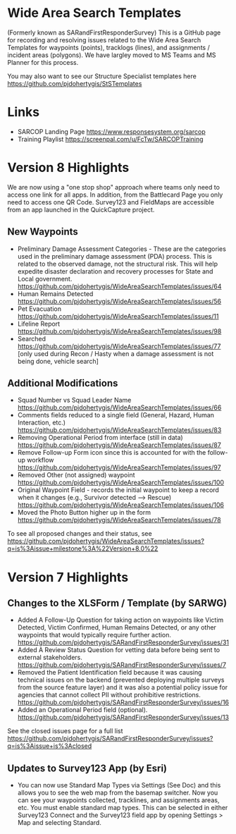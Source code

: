# Wide Area Search Templates
(Formerly known as SARandFirstResponderSurvey)
This is a GitHub page for recording and resolving issues related to the Wide Area Search Templates for waypoints (points), tracklogs (lines), and assignments / incident areas (polygons). We have largley moved to MS Teams and MS Planner for this process.

You may also want to see our Structure Specialist templates here https://github.com/pjdohertygis/StSTemplates

# Links
- SARCOP Landing Page https://www.responsesystem.org/sarcop
- Training Playlist https://screenpal.com/u/FcTw/SARCOPTraining

# Version 8 Highlights 
We are now using a "one stop shop" approach where teams only need to access one link for all apps. In addition, from the Battlecard Page you only need to access one QR Code. Survey123 and FieldMaps are accessible from an app launched in the QuickCapture project.

## New Waypoints
- Preliminary Damage Assessment Categories - These are the categories used in the preliminary damage assessment (PDA) process. This is related to the observed damage, not the structural risk. This will help expedite disaster declaration and recovery processes for State and Local government.  https://github.com/pjdohertygis/WideAreaSearchTemplates/issues/64 
- Human Remains Detected https://github.com/pjdohertygis/WideAreaSearchTemplates/issues/56 
- Pet Evacuation https://github.com/pjdohertygis/WideAreaSearchTemplates/issues/11 
- Lifeline Report https://github.com/pjdohertygis/WideAreaSearchTemplates/issues/98 
- Searched  https://github.com/pjdohertygis/WideAreaSearchTemplates/issues/77 
[only used during Recon / Hasty when a damage assessment is not being done, vehicle search]

## Additional Modifications
- Squad Number vs Squad Leader Name https://github.com/pjdohertygis/WideAreaSearchTemplates/issues/66
- Comments fields reduced to a single field (General, Hazard, Human Interaction, etc.) https://github.com/pjdohertygis/WideAreaSearchTemplates/issues/83 
- Removing Operational Period from interface (still in data) https://github.com/pjdohertygis/WideAreaSearchTemplates/issues/87 
- Remove Follow-up Form icon since this is accounted for with the follow-up workflow https://github.com/pjdohertygis/WideAreaSearchTemplates/issues/97 
- Removed Other (not assigned) waypoint https://github.com/pjdohertygis/WideAreaSearchTemplates/issues/100
- Original Waypoint Field - records the initial waypoint to keep a record when it changes (e.g., Survivor detected --> Rescue) https://github.com/pjdohertygis/WideAreaSearchTemplates/issues/106
- Moved the Photo Button higher up in the form https://github.com/pjdohertygis/WideAreaSearchTemplates/issues/78 

To see all proposed changes and their status, see https://github.com/pjdohertygis/WideAreaSearchTemplates/issues?q=is%3Aissue+milestone%3A%22Version+8.0%22

# Version 7 Highlights
## Changes to the XLSForm / Template (by SARWG)
- Added A Follow-Up Question for taking action on waypoints like Victim Detected, Victim Confirmed, Human Remains Detected, or any other waypoints that would typically require further action. https://github.com/pjdohertygis/SARandFirstResponderSurvey/issues/31
- Added A Review Status Question for vetting data before being sent to external stakeholders. https://github.com/pjdohertygis/SARandFirstResponderSurvey/issues/7
- Removed the Patient Identification field because it was causing technical issues on the backend (prevented deploying multiple surveys from the source feature layer) and it was also a potential policy issue for agencies that cannot collect PII without prohibitive restrictions. https://github.com/pjdohertygis/SARandFirstResponderSurvey/issues/16
- Added an Operational Period field (optional).  https://github.com/pjdohertygis/SARandFirstResponderSurvey/issues/13

See the closed issues page for a full list https://github.com/pjdohertygis/SARandFirstResponderSurvey/issues?q=is%3Aissue+is%3Aclosed

## Updates to Survey123 App (by Esri)
- You can now use Standard Map Types via Settings (See Doc) and this allows you to see the web map from the basemap switcher. Now you can see your waypoints collected, tracklines, and assignments areas, etc. You must enable standard map types. This can be selected in either Survey123 Connect and the Survey123 field app by opening Settings > Map and selecting Standard.
